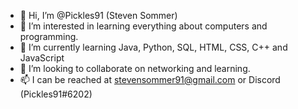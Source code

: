 - 👋 Hi, I’m @Pickles91 (Steven Sommer)
- 👀 I’m interested in learning everything about computers and programming.
- 🌱 I’m currently learning Java, Python, SQL, HTML, CSS, C++ and JavaScript
- 💞️ I’m looking to collaborate on networking and learning.
- 📫 I can be reached at stevensommer91@gmail.com or Discord (Pickles91#6202)

<!---
Pickles91/Pickles91 is a ✨ special ✨ repository because its `README.md` (this file) appears on your GitHub profile.
You can click the Preview link to take a look at your changes.
--->
